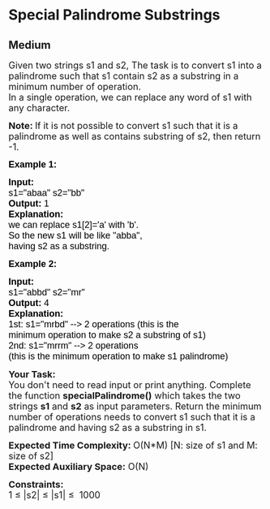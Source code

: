 # Special Palindrome Substrings
## Medium
<div class="problems_problem_content__Xm_eO"><p><span style="font-size:18px">Given two strings s1 and s2, The task is to convert s1 into a palindrome such that s1 contain s2 as a substring in a minimum number of operation.<br>
In a&nbsp;single operation, we can replace any word of s1 with any character.</span></p>

<p><span style="font-size:18px"><strong>Note:&nbsp;</strong>If it is not possible to convert s1 such that it is a palindrome as well as contains substring of s2, then return -1.</span></p>

<p><span style="font-size:18px"><span style="font-family:Arial"><span style="color: rgb(0, 0, 0); --darkreader-inline-color:#dcdbd8;" data-darkreader-inline-color=""><strong>Example 1:</strong></span></span></span></p>

<pre><span style="font-size:18px"><span style="font-family:Arial"><span style="color: rgb(0, 0, 0); --darkreader-inline-color:#dcdbd8;" data-darkreader-inline-color=""><strong>Input:</strong>
s1="abaa" s2="bb"
<strong>Output:</strong> 1
<strong>Explanation:</strong>
we can replace s1[2]='a' with 'b'.
So the new s1 will be like "abba",
having s2 as a substring.</span></span></span>
</pre>

<p><span style="font-size:18px"><span style="font-family:Arial"><span style="color: rgb(0, 0, 0); --darkreader-inline-color:#dcdbd8;" data-darkreader-inline-color=""><strong>Example 2:</strong></span></span></span></p>

<pre><span style="font-size:18px"><span style="font-family:Arial"><span style="color: rgb(0, 0, 0); --darkreader-inline-color:#dcdbd8;" data-darkreader-inline-color=""><strong>Input:</strong>
</span></span></span><span style="font-size:13.5pt"><span style="font-family:Arial"><span style="color: rgb(0, 0, 0); --darkreader-inline-color:#dcdbd8;" data-darkreader-inline-color="">s1="abbd" s2="mr"</span></span></span><span style="font-size:18px"><span style="font-family:Arial"><span style="color: rgb(0, 0, 0); --darkreader-inline-color:#dcdbd8;" data-darkreader-inline-color="">
<strong>Output:</strong> 4
<strong>Explanation:</strong>
</span></span></span><span style="font-size:13.5pt"><span style="font-family:Arial"><span style="color: rgb(0, 0, 0); --darkreader-inline-color:#dcdbd8;" data-darkreader-inline-color="">1st: s1="mrbd" --&gt; 2 operations (this is the 
minimum operation to make s2 a substring of s1) 
2nd: s1="mrrm" --&gt; 2 operations 
(this is the minimum operation to make s1 palindrome)</span></span></span><span style="font-size:18px"><span style="font-family:Arial"><span style="color: rgb(0, 0, 0); --darkreader-inline-color:#dcdbd8;" data-darkreader-inline-color="">
</span></span></span></pre>

<p><span style="font-size:18px"><strong>Your Task:&nbsp; </strong><br>
You don't need to read input or print anything. Complete the function <strong>specialPalindrome()</strong> which takes the two strings <strong>s1</strong> and <strong>s2</strong> as input parameters. Return the minimum number of operations needs to convert s1 such that it is a palindrome and having s2 as a substring in s1.</span></p>

<p><span style="font-size:18px"><strong>Expected Time Complexity: </strong>O(N*M) [N: size of s1 and M: size of s2]<br>
<strong>Expected Auxiliary Space:</strong> O(N)</span></p>

<p><span style="font-size:18px"><strong>Constraints:</strong><br>
1 ≤ |s2|&nbsp;≤ |s1| ≤&nbsp; 1000</span></p>
</div>